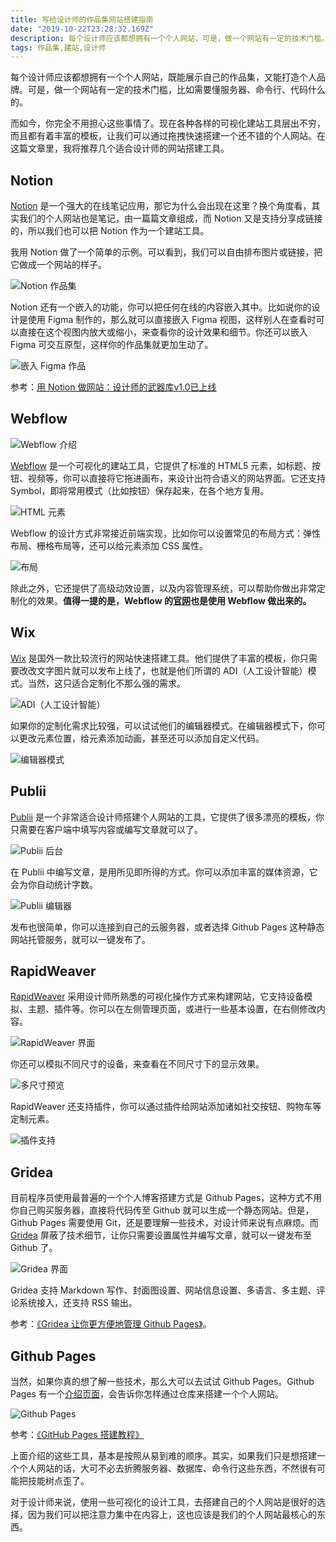 ```yaml
---
title: 写给设计师的作品集网站搭建指南
date: "2019-10-22T23:28:32.169Z"
description: 每个设计师应该都想拥有一个个人网站，可是，做一个网站有一定的技术门槛。现在各种各样的可视化建站工具层出不穷，我将推荐几个适合设计师的网站搭建工具。
tags: 作品集,建站,设计师
---
```


每个设计师应该都想拥有一个个人网站，既能展示自己的作品集，又能打造个人品牌。可是，做一个网站有一定的技术门槛，比如需要懂服务器、命令行、代码什么的。

而如今，你完全不用担心这些事情了。现在各种各样的可视化建站工具层出不穷，而且都有着丰富的模板，让我们可以通过拖拽快速搭建一个还不错的个人网站。在这篇文章里，我将推荐几个适合设计师的网站搭建工具。

## Notion
[Notion](https://www.notion.so) 是一个强大的在线笔记应用，那它为什么会出现在这里？换个角度看，其实我们的个人网站也是笔记，由一篇篇文章组成，而 Notion 又是支持分享成链接的，所以我们也可以把 Notion 作为一个建站工具。

我用 Notion 做了一个简单的示例。可以看到，我们可以自由排布图片或链接，把它做成一个网站的样子。

![Notion 作品集](./notion-portfolio.png)

Notion 还有一个嵌入的功能，你可以把任何在线的内容嵌入其中。比如说你的设计是使用 Figma 制作的，那么就可以直接嵌入 Figma 视图，这样别人在查看时可以直接在这个视图内放大或缩小，来查看你的设计效果和细节。你还可以嵌入 Figma 可交互原型，这样你的作品集就更加生动了。

![嵌入 Figma 作品](./embed-figma.jpg)

参考：[用 Notion 做网站：设计师的武器库v1.0已上线](https://sspai.com/post/56662)

## Webflow
![Webflow 介绍](./webflow.jpg)

[Webflow](https://webflow.com) 是一个可视化的建站工具，它提供了标准的 HTML5 元素，如标题、按钮、视频等，你可以直接将它拖进画布，来设计出符合语义的网站界面。它还支持 Symbol，即将常用模式（比如按钮）保存起来，在各个地方复用。

![HTML 元素](./html-elements.jpg)

Webflow 的设计方式非常接近前端实现，比如你可以设置常见的布局方式：弹性布局、栅格布局等，还可以给元素添加 CSS 属性。

![布局](./layout.jpg)

除此之外，它还提供了高级动效设置，以及内容管理系统，可以帮助你做出非常定制化的效果。**值得一提的是，Webflow 的[官网](https://webflow.com)也是使用 Webflow 做出来的。**

## Wix
[Wix](https://wix.com) 是国外一款比较流行的网站快速搭建工具。他们提供了丰富的模板，你只需要改改文字图片就可以发布上线了，也就是他们所谓的 ADI（人工设计智能）模式。当然，这只适合定制化不那么强的需求。

![ADI（人工设计智能）](./wix-adi.jpg)

如果你的定制化需求比较强，可以试试他们的编辑器模式。在编辑器模式下，你可以更改元素位置，给元素添加动画，甚至还可以添加自定义代码。

![编辑器模式](./wix-editor-mode.jpg)

## Publii
[Publii](https://getpublii.com) 是一个非常适合设计师搭建个人网站的工具，它提供了很多漂亮的模板，你只需要在客户端中填写内容或编写文章就可以了。

![Publii 后台](./publii-dashboard.jpg)

在 Publii 中编写文章，是用所见即所得的方式。你可以添加丰富的媒体资源，它会为你自动统计字数。

![Publii 编辑器](./publii-editor.jpg)

发布也很简单，你可以连接到自己的云服务器，或者选择 Github Pages 这种静态网站托管服务，就可以一键发布了。

## RapidWeaver
[RapidWeaver](https://www.realmacsoftware.com/rapidweaver) 采用设计师所熟悉的可视化操作方式来构建网站，它支持设备模拟、主题、插件等。你可以在左侧管理页面，或进行一些基本设置，在右侧修改内容。

![RapidWeaver 界面](./rapidweaver.jpg)

你还可以模拟不同尺寸的设备，来查看在不同尺寸下的显示效果。

![多尺寸预览](./rapidweaver-multiple-sizes.jpg)

RapidWeaver 还支持插件，你可以通过插件给网站添加诸如社交按钮、购物车等定制元素。

![插件支持](./rapidweaver-plugins.jpg)

## Gridea
目前程序员使用最普遍的一个个人博客搭建方式是 Github Pages，这种方式不用你自己购买服务器，直接将代码传至 Github 就可以生成一个静态网站。但是，Github Pages 需要使用 Git，还是要理解一些技术，对设计师来说有点麻烦。而 [Gridea](https://gridea.dev/) 屏蔽了技术细节，让你只需要设置属性并编写文章，就可以一键发布至 Github 了。

![Gridea 界面](./gridea.jpg)

Gridea 支持 Markdown 写作、封面图设置、网站信息设置、多语言、多主题、评论系统接入，还支持 RSS 输出。

参考：[《Gridea 让你更方便地管理 Github Pages》](https://sspai.com/post/54212)。

## Github Pages
当然，如果你真的想了解一些技术，那么大可以去试试 Github Pages。Github Pages 有一个[介绍页面](https://pages.github.com)，会告诉你怎样通过仓库来搭建一个个人网站。

![Github Pages](./github-pages.png)

参考：[《GitHub Pages 搭建教程》](https://sspai.com/post/54608)

上面介绍的这些工具，基本是按照从易到难的顺序。其实，如果我们只是想搭建一个个人网站的话，大可不必去折腾服务器、数据库、命令行这些东西，不然很有可能把技能树点歪了。

对于设计师来说，使用一些可视化的设计工具，去搭建自己的个人网站是很好的选择，因为我们可以把注意力集中在内容上，这也应该是我们的个人网站最核心的东西。
